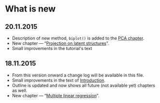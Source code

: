 # What is new

## 20.11.2015
* Description of new method, `biplot()` is added to the [PCA chapter](chapter4/text.md).
* New chapter — “[Projection on latent structures](chapter6/text.md)”.
* Small improvements in the tutorial's text

## 18.11.2015
* From this version onward a change log will be available in this file.
* Small improvements in the text of [Introduction](README.md).
* Outline is updated and now shows all future (not available yet) chapters as well.
* New chapter — “[Multiple linear regression](chapter5/text.md)”.